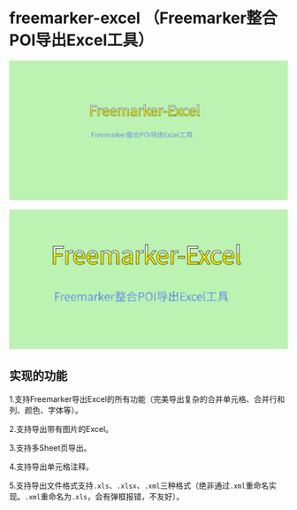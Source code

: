 # freemarker-excel （Freemarker整合POI导出Excel工具）
![背景图1](https://github.com/541211190/freemarker-excel/blob/master/img/Freemarker-Excel.png)


![背景图2](https://github.com/541211190/freemarker-excel/blob/master/Freemarker-Excel.png)

## 实现的功能

1.支持Freemarker导出Excel的所有功能（完美导出复杂的合并单元格、合并行和列、颜色、字体等）。

2.支持导出带有图片的Excel。

3.支持多Sheet页导出。

4.支持导出单元格注释。

5.支持导出文件格式支持`.xls`、`.xlsx`、`.xml`三种格式（绝非通过`.xml`重命名实现。`.xml`重命名为`.xls`，会有弹框报错，不友好）。

